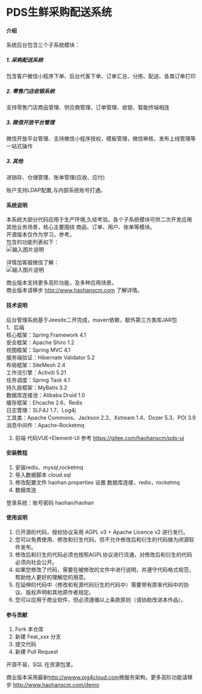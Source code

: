 # PDS生鲜采购配送系统

#### 介绍
系统后台包含三个子系统模块：
##### 1. 采购配送系统
包含客户微信小程序下单、后台代客下单、订单汇总、分拣、配送、各类订单打印
##### 2. 零售门店收银系统
支持零售门店商品管理、供应商管理、订单管理、收银、智能终端相连
##### 3. 微信开放平台管理
微信开放平台管理、支持微信小程序授权，模板管理，微信审核，发布上线管理等一站式操作
##### 3. 其他
进销存、仓储管理、账单管理(应收、应付)

账户支持LDAP配置,与内部系统账号打通。


#### 系统说明

本系统大部分代码应用于生产环境,久经考验。各个子系统模块可供二次开发应用其他业务场景，核心主要围绕 商品、订单、用户、账单等模块。<br/>
开源版本仅作为学习，参考。<br/>
包含的功能列表如下：<br/>
![输入图片说明](https://images.gitee.com/uploads/images/2020/0806/165520_5052581a_7837037.png "屏幕截图.png")

详情加客服微信了解：<br/>
![输入图片说明](https://images.gitee.com/uploads/images/2020/0805/143525_be83aa45_7837037.png "Wechat-logo.png")


商业版本支持更多高阶功能，及多种应用场景。<br/>
商业版本请移步 <http://www.haohanscm.com> 了解详情。




#### 技术说明
后台管理系统基于Jeesite二开完成，maven依赖，额外第三方类库JAR包<br/>
1、后端<br/>
核心框架：Spring Framework 4.1 <br/>
安全框架：Apache Shiro 1.2 <br/>
视图框架：Spring MVC 4.1 <br/>
服务端验证：Hibernate Validator 5.2 <br/>
布局框架：SiteMesh 2.4 <br/>
工作流引擎：Activiti 5.21 <br/>
任务调度：Spring Task 4.1 <br/>
持久层框架：MyBatis 3.2 <br/>
数据库连接池：Alibaba Druid 1.0 <br/>
缓存框架：Ehcache 2.6、Redis <br/>
日志管理：SLF4J 1.7、Log4j <br/>
工具类：Apache Commons、Jackson 2.2、Xstream 1.4、Dozer 5.3、POI 3.9 <br/>
消息中间件：Apache-Rocketmq <br/>

2. 前端 代码VUE+Element-UI 参考 <https://gitee.com/haohanscm/pds-ui>



#### 安装教程
1.  安装redis、mysql,rocketmq
2.  导入数据脚本 cloud.sql 
3.  修改配置文件 haohan.properties 设置 数据库连接，redis，rocketmq
4.  数据库连

登录系统：账号密码 haohan/haohan

#### 使用说明
1. 已开源的代码，授权协议采用 AGPL v3 + Apache Licence v2 进行发行。
2. 您可以免费使用、修改和衍生代码，但不允许修改后和衍生的代码做为闭源软件发布。
3. 修改后和衍生的代码必须也按照AGPL协议进行流通，对修改后和衍生的代码必须向社会公开。
4. 如果您修改了代码，需要在被修改的文件中进行说明，并遵守代码格式规范，帮助他人更好的理解您的用意。
5. 在延伸的代码中（修改和有源代码衍生的代码中）需要带有原来代码中的协议、版权声明和其他原作者规定。
6. 您可以应用于商业软件，但必须遵循以上条款原则（请协助改进本作品）。


#### 参与贡献

1.  Fork 本仓库
2.  新建 Feat_xxx 分支
3.  提交代码
4.  新建 Pull Request

开源不易，SQL 在资源包里。

商业版本采用最新<http://wwww.pig4cloud.com>微服务架构，更多高阶功能请移步 <http://www.haohanscm.com/demo>

